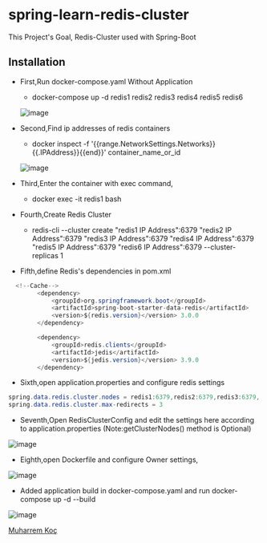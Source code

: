 # spring-learn-redis-cluster


This Project's Goal, Redis-Cluster used with Spring-Boot

## Installation

 - First,Run docker-compose.yaml Without Application

    -  docker-compose up -d redis1 redis2 redis3 redis4 redis5 redis6
    
    ![image](https://user-images.githubusercontent.com/80245013/225623055-8b542467-97c1-4444-a51c-4b830b7ceb58.png)


 - Second,Find ip addresses of redis containers
    
   - docker inspect -f '{{range.NetworkSettings.Networks}}{{.IPAddress}}{{end}}' container_name_or_id
   
   ![image](https://user-images.githubusercontent.com/80245013/225623322-426c91b4-0608-4435-9b9b-fcfb46b9ee0c.png)


- Third,Enter the container with exec command,

    - docker exec -it redis1 bash

 - Fourth,Create Redis Cluster

    -   redis-cli --cluster create "redis1 IP Address":6379 "redis2 IP Address":6379 "redis3 IP Address":6379 "redis4 IP Address":6379 "redis5 IP Address":6379 "redis6 IP Address":6379 --cluster-replicas 1

  - Fifth,define Redis's dependencies in pom.xml
```java
  <!--Cache-->
        <dependency>
            <groupId>org.springframework.boot</groupId>
            <artifactId>spring-boot-starter-data-redis</artifactId>
            <version>${redis.version}</version> 3.0.0
        </dependency>

        <dependency>
            <groupId>redis.clients</groupId>
            <artifactId>jedis</artifactId>
            <version>${jedis.version}</version> 3.9.0
        </dependency>
```

 - Sixth,open application.properties and configure redis settings
```java
spring.data.redis.cluster.nodes = redis1:6379,redis2:6379,redis3:6379, redis4:6379, redis5:6379, redis6:6379
spring.data.redis.cluster.max-redirects = 3
```

- Seventh,Open RedisClusterConfig and edit the settings here according to application.properties
(Note:getClusterNodes() method is Optional)


![image](https://user-images.githubusercontent.com/80245013/225623720-4e026f00-474b-42fa-9fef-8f54f815adc7.png)



- Eighth,open Dockerfile and configure Owner settings,

![image](https://user-images.githubusercontent.com/80245013/225623526-b93e422c-cd10-4326-9eec-b3f36e405dbe.png)



  - Added application build in docker-compose.yaml and run docker-compose up -d --build
  
  
![image](https://user-images.githubusercontent.com/80245013/225623583-93076049-36a5-440b-ba56-47161105a9b7.png)


[Muharrem Koç](https://github.com/muharremkoc)
